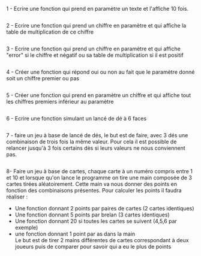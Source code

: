 1 - Ecrire une fonction qui prend en paramètre un texte et l'affiche 10 fois.

```

```

2 - Ecrire une fonction qui prend un chiffre en paramètre et qui affiche la table de multiplication de ce chiffre

```

```

3 - Ecrire une fonction qui prend un chiffre en paramètre et qui affiche "error" si le chiffre et négatif ou sa table de multiplication si il est positif

```

```


4 - Créer une fonction qui répond oui ou non au fait que le paramètre donné soit un chiffre premier ou pas

```

```

5 - Créer une fonction qui prend en paramètre un chiffre et qui affiche tout les chiffres premiers inférieur au paramètre

```

```

6 - Ecrire une fonction simulant un lancé de dé à 6 faces

```

```

7 - faire un jeu à base de lancé de dés, le but est de faire, avec 3 dés une combinaison de trois fois la même valeur.
Pour cela il est possible de relancer jusqu'à 3 fois certains dès si leurs valeurs ne nous conviennent pas.

```

```

8- Faire un jeu à base de cartes, chaque carte à un numéro compris entre 1 et 10 et lorsque qu'on lance le programme on tire une main composée de 3 cartes tirées aléatoirement.
Cette main va nous donner des points en fonction des combinaisons présentes.
Pour calculer les points il faudra réaliser :
  - Une fonction donnant 2 points par paires de cartes (2 cartes identiques)
  - Une fonction donnant 5 points par brelan (3 cartes identiques)
  - Une fonction donnant 20 si toutes les cartes se suivent (4,5,6 par exemple)
  - une fonction donnant 1 point par as dans la main  
Le but est de tirer 2 mains différentes de cartes correspondant à deux joueurs puis de comparer pour savoir qui a eu le plus de points
```

```


